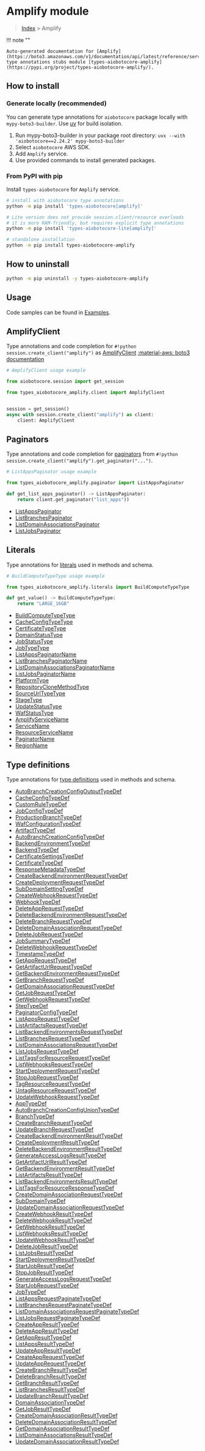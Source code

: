 # Amplify module

> [Index](../README.md) > Amplify


!!! note ""

    Auto-generated documentation for [Amplify](https://boto3.amazonaws.com/v1/documentation/api/latest/reference/services/amplify.html#amplify)
    type annotations stubs module [types-aiobotocore-amplify](https://pypi.org/project/types-aiobotocore-amplify/).

## How to install

### Generate locally (recommended)

You can generate type annotations for `aiobotocore` package locally with `mypy-boto3-builder`.
Use [uv](https://docs.astral.sh/uv/getting-started/installation/) for build isolation.

1. Run mypy-boto3-builder in your package root directory: `uvx --with 'aiobotocore==2.24.2' mypy-boto3-builder`
1. Select `aiobotocore` AWS SDK.
1. Add `Amplify` service.
1. Use provided commands to install generated packages.



### From PyPI with pip

Install `types-aiobotocore` for `Amplify` service.

```bash
# install with aiobotocore type annotations
python -m pip install 'types-aiobotocore[amplify]'

# Lite version does not provide session.client/resource overloads
# it is more RAM-friendly, but requires explicit type annotations
python -m pip install 'types-aiobotocore-lite[amplify]'

# standalone installation
python -m pip install types-aiobotocore-amplify
```



## How to uninstall

```bash
python -m pip uninstall -y types-aiobotocore-amplify
```

## Usage

Code samples can be found in [Examples](./usage.md).

## AmplifyClient

Type annotations and code completion for  `#!python session.create_client("amplify")` as [AmplifyClient](./client.md)
[:material-aws: boto3 documentation](https://boto3.amazonaws.com/v1/documentation/api/latest/reference/services/amplify.html#Amplify.Client)

```python
# AmplifyClient usage example

from aiobotocore.session import get_session

from types_aiobotocore_amplify.client import AmplifyClient


session = get_session()
async with session.create_client("amplify") as client:
    client: AmplifyClient
```


## Paginators

Type annotations and code completion for
[paginators](./paginators.md)
from `#!python session.create_client("amplify").get_paginator("...")`.

```python
# ListAppsPaginator usage example

from types_aiobotocore_amplify.paginator import ListAppsPaginator

def get_list_apps_paginator() -> ListAppsPaginator:
    return client.get_paginator("list_apps"))
```

- [ListAppsPaginator](./paginators.md#listappspaginator)
- [ListBranchesPaginator](./paginators.md#listbranchespaginator)
- [ListDomainAssociationsPaginator](./paginators.md#listdomainassociationspaginator)
- [ListJobsPaginator](./paginators.md#listjobspaginator)








## Literals

Type annotations for [literals](./literals.md) used in methods and schema.

```python
# BuildComputeTypeType usage example

from types_aiobotocore_amplify.literals import BuildComputeTypeType

def get_value() -> BuildComputeTypeType:
    return "LARGE_16GB"
```

- [BuildComputeTypeType](./literals.md#buildcomputetypetype)
- [CacheConfigTypeType](./literals.md#cacheconfigtypetype)
- [CertificateTypeType](./literals.md#certificatetypetype)
- [DomainStatusType](./literals.md#domainstatustype)
- [JobStatusType](./literals.md#jobstatustype)
- [JobTypeType](./literals.md#jobtypetype)
- [ListAppsPaginatorName](./literals.md#listappspaginatorname)
- [ListBranchesPaginatorName](./literals.md#listbranchespaginatorname)
- [ListDomainAssociationsPaginatorName](./literals.md#listdomainassociationspaginatorname)
- [ListJobsPaginatorName](./literals.md#listjobspaginatorname)
- [PlatformType](./literals.md#platformtype)
- [RepositoryCloneMethodType](./literals.md#repositoryclonemethodtype)
- [SourceUrlTypeType](./literals.md#sourceurltypetype)
- [StageType](./literals.md#stagetype)
- [UpdateStatusType](./literals.md#updatestatustype)
- [WafStatusType](./literals.md#wafstatustype)
- [AmplifyServiceName](./literals.md#amplifyservicename)
- [ServiceName](./literals.md#servicename)
- [ResourceServiceName](./literals.md#resourceservicename)
- [PaginatorName](./literals.md#paginatorname)
- [RegionName](./literals.md#regionname)




## Type definitions

Type annotations for [type definitions](./type_defs.md) used in methods and schema.

- [AutoBranchCreationConfigOutputTypeDef](./type_defs.md#autobranchcreationconfigoutputtypedef)
- [CacheConfigTypeDef](./type_defs.md#cacheconfigtypedef)
- [CustomRuleTypeDef](./type_defs.md#customruletypedef)
- [JobConfigTypeDef](./type_defs.md#jobconfigtypedef)
- [ProductionBranchTypeDef](./type_defs.md#productionbranchtypedef)
- [WafConfigurationTypeDef](./type_defs.md#wafconfigurationtypedef)
- [ArtifactTypeDef](./type_defs.md#artifacttypedef)
- [AutoBranchCreationConfigTypeDef](./type_defs.md#autobranchcreationconfigtypedef)
- [BackendEnvironmentTypeDef](./type_defs.md#backendenvironmenttypedef)
- [BackendTypeDef](./type_defs.md#backendtypedef)
- [CertificateSettingsTypeDef](./type_defs.md#certificatesettingstypedef)
- [CertificateTypeDef](./type_defs.md#certificatetypedef)
- [ResponseMetadataTypeDef](./type_defs.md#responsemetadatatypedef)
- [CreateBackendEnvironmentRequestTypeDef](./type_defs.md#createbackendenvironmentrequesttypedef)
- [CreateDeploymentRequestTypeDef](./type_defs.md#createdeploymentrequesttypedef)
- [SubDomainSettingTypeDef](./type_defs.md#subdomainsettingtypedef)
- [CreateWebhookRequestTypeDef](./type_defs.md#createwebhookrequesttypedef)
- [WebhookTypeDef](./type_defs.md#webhooktypedef)
- [DeleteAppRequestTypeDef](./type_defs.md#deleteapprequesttypedef)
- [DeleteBackendEnvironmentRequestTypeDef](./type_defs.md#deletebackendenvironmentrequesttypedef)
- [DeleteBranchRequestTypeDef](./type_defs.md#deletebranchrequesttypedef)
- [DeleteDomainAssociationRequestTypeDef](./type_defs.md#deletedomainassociationrequesttypedef)
- [DeleteJobRequestTypeDef](./type_defs.md#deletejobrequesttypedef)
- [JobSummaryTypeDef](./type_defs.md#jobsummarytypedef)
- [DeleteWebhookRequestTypeDef](./type_defs.md#deletewebhookrequesttypedef)
- [TimestampTypeDef](./type_defs.md#timestamptypedef)
- [GetAppRequestTypeDef](./type_defs.md#getapprequesttypedef)
- [GetArtifactUrlRequestTypeDef](./type_defs.md#getartifacturlrequesttypedef)
- [GetBackendEnvironmentRequestTypeDef](./type_defs.md#getbackendenvironmentrequesttypedef)
- [GetBranchRequestTypeDef](./type_defs.md#getbranchrequesttypedef)
- [GetDomainAssociationRequestTypeDef](./type_defs.md#getdomainassociationrequesttypedef)
- [GetJobRequestTypeDef](./type_defs.md#getjobrequesttypedef)
- [GetWebhookRequestTypeDef](./type_defs.md#getwebhookrequesttypedef)
- [StepTypeDef](./type_defs.md#steptypedef)
- [PaginatorConfigTypeDef](./type_defs.md#paginatorconfigtypedef)
- [ListAppsRequestTypeDef](./type_defs.md#listappsrequesttypedef)
- [ListArtifactsRequestTypeDef](./type_defs.md#listartifactsrequesttypedef)
- [ListBackendEnvironmentsRequestTypeDef](./type_defs.md#listbackendenvironmentsrequesttypedef)
- [ListBranchesRequestTypeDef](./type_defs.md#listbranchesrequesttypedef)
- [ListDomainAssociationsRequestTypeDef](./type_defs.md#listdomainassociationsrequesttypedef)
- [ListJobsRequestTypeDef](./type_defs.md#listjobsrequesttypedef)
- [ListTagsForResourceRequestTypeDef](./type_defs.md#listtagsforresourcerequesttypedef)
- [ListWebhooksRequestTypeDef](./type_defs.md#listwebhooksrequesttypedef)
- [StartDeploymentRequestTypeDef](./type_defs.md#startdeploymentrequesttypedef)
- [StopJobRequestTypeDef](./type_defs.md#stopjobrequesttypedef)
- [TagResourceRequestTypeDef](./type_defs.md#tagresourcerequesttypedef)
- [UntagResourceRequestTypeDef](./type_defs.md#untagresourcerequesttypedef)
- [UpdateWebhookRequestTypeDef](./type_defs.md#updatewebhookrequesttypedef)
- [AppTypeDef](./type_defs.md#apptypedef)
- [AutoBranchCreationConfigUnionTypeDef](./type_defs.md#autobranchcreationconfiguniontypedef)
- [BranchTypeDef](./type_defs.md#branchtypedef)
- [CreateBranchRequestTypeDef](./type_defs.md#createbranchrequesttypedef)
- [UpdateBranchRequestTypeDef](./type_defs.md#updatebranchrequesttypedef)
- [CreateBackendEnvironmentResultTypeDef](./type_defs.md#createbackendenvironmentresulttypedef)
- [CreateDeploymentResultTypeDef](./type_defs.md#createdeploymentresulttypedef)
- [DeleteBackendEnvironmentResultTypeDef](./type_defs.md#deletebackendenvironmentresulttypedef)
- [GenerateAccessLogsResultTypeDef](./type_defs.md#generateaccesslogsresulttypedef)
- [GetArtifactUrlResultTypeDef](./type_defs.md#getartifacturlresulttypedef)
- [GetBackendEnvironmentResultTypeDef](./type_defs.md#getbackendenvironmentresulttypedef)
- [ListArtifactsResultTypeDef](./type_defs.md#listartifactsresulttypedef)
- [ListBackendEnvironmentsResultTypeDef](./type_defs.md#listbackendenvironmentsresulttypedef)
- [ListTagsForResourceResponseTypeDef](./type_defs.md#listtagsforresourceresponsetypedef)
- [CreateDomainAssociationRequestTypeDef](./type_defs.md#createdomainassociationrequesttypedef)
- [SubDomainTypeDef](./type_defs.md#subdomaintypedef)
- [UpdateDomainAssociationRequestTypeDef](./type_defs.md#updatedomainassociationrequesttypedef)
- [CreateWebhookResultTypeDef](./type_defs.md#createwebhookresulttypedef)
- [DeleteWebhookResultTypeDef](./type_defs.md#deletewebhookresulttypedef)
- [GetWebhookResultTypeDef](./type_defs.md#getwebhookresulttypedef)
- [ListWebhooksResultTypeDef](./type_defs.md#listwebhooksresulttypedef)
- [UpdateWebhookResultTypeDef](./type_defs.md#updatewebhookresulttypedef)
- [DeleteJobResultTypeDef](./type_defs.md#deletejobresulttypedef)
- [ListJobsResultTypeDef](./type_defs.md#listjobsresulttypedef)
- [StartDeploymentResultTypeDef](./type_defs.md#startdeploymentresulttypedef)
- [StartJobResultTypeDef](./type_defs.md#startjobresulttypedef)
- [StopJobResultTypeDef](./type_defs.md#stopjobresulttypedef)
- [GenerateAccessLogsRequestTypeDef](./type_defs.md#generateaccesslogsrequesttypedef)
- [StartJobRequestTypeDef](./type_defs.md#startjobrequesttypedef)
- [JobTypeDef](./type_defs.md#jobtypedef)
- [ListAppsRequestPaginateTypeDef](./type_defs.md#listappsrequestpaginatetypedef)
- [ListBranchesRequestPaginateTypeDef](./type_defs.md#listbranchesrequestpaginatetypedef)
- [ListDomainAssociationsRequestPaginateTypeDef](./type_defs.md#listdomainassociationsrequestpaginatetypedef)
- [ListJobsRequestPaginateTypeDef](./type_defs.md#listjobsrequestpaginatetypedef)
- [CreateAppResultTypeDef](./type_defs.md#createappresulttypedef)
- [DeleteAppResultTypeDef](./type_defs.md#deleteappresulttypedef)
- [GetAppResultTypeDef](./type_defs.md#getappresulttypedef)
- [ListAppsResultTypeDef](./type_defs.md#listappsresulttypedef)
- [UpdateAppResultTypeDef](./type_defs.md#updateappresulttypedef)
- [CreateAppRequestTypeDef](./type_defs.md#createapprequesttypedef)
- [UpdateAppRequestTypeDef](./type_defs.md#updateapprequesttypedef)
- [CreateBranchResultTypeDef](./type_defs.md#createbranchresulttypedef)
- [DeleteBranchResultTypeDef](./type_defs.md#deletebranchresulttypedef)
- [GetBranchResultTypeDef](./type_defs.md#getbranchresulttypedef)
- [ListBranchesResultTypeDef](./type_defs.md#listbranchesresulttypedef)
- [UpdateBranchResultTypeDef](./type_defs.md#updatebranchresulttypedef)
- [DomainAssociationTypeDef](./type_defs.md#domainassociationtypedef)
- [GetJobResultTypeDef](./type_defs.md#getjobresulttypedef)
- [CreateDomainAssociationResultTypeDef](./type_defs.md#createdomainassociationresulttypedef)
- [DeleteDomainAssociationResultTypeDef](./type_defs.md#deletedomainassociationresulttypedef)
- [GetDomainAssociationResultTypeDef](./type_defs.md#getdomainassociationresulttypedef)
- [ListDomainAssociationsResultTypeDef](./type_defs.md#listdomainassociationsresulttypedef)
- [UpdateDomainAssociationResultTypeDef](./type_defs.md#updatedomainassociationresulttypedef)

